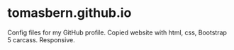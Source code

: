 # tomasbern.github.io
Config files for my GitHub profile.
Copied website with html, css, Bootstrap 5 carcass. Responsive.
